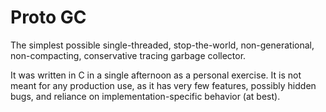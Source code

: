 # Proto GC

The simplest possible single-threaded, stop-the-world, non-generational, non-compacting, conservative tracing garbage collector.

It was written in C in a single afternoon as a personal exercise. It is not meant for any production use, as it has very few features, possibly hidden bugs, and reliance on implementation-specific behavior (at best). 
